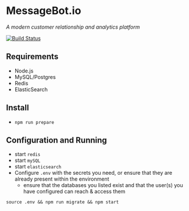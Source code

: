 # MessageBot.io
*A modern customer relationship and analytics platform*

[![Build Status](https://travis-ci.org/messagebot/messagebot-core.svg)](https://travis-ci.org/messagebot/messagebot-core)

## Requirements

- Node.js
- MySQL/Postgres
- Redis
- ElasticSearch

## Install

- `npm run prepare`

## Configuration and Running

- start `redis`
- start `mySQL`
- start `elasticsearch`
- Configure `.env` with the secrets you need, or ensure that they are already present within the environment
  - ensure that the databases you listed exist and that the user(s) you have configured can reach & access them

`source .env && npm run migrate && npm start`
